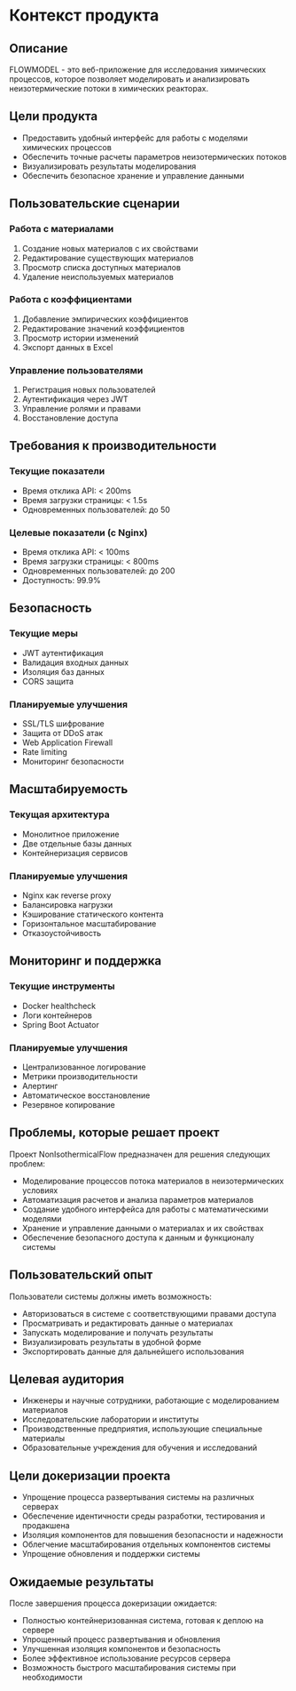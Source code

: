 # Контекст продукта

## Описание
FLOWMODEL - это веб-приложение для исследования химических процессов, которое позволяет моделировать и анализировать неизотермические потоки в химических реакторах.

## Цели продукта
- Предоставить удобный интерфейс для работы с моделями химических процессов
- Обеспечить точные расчеты параметров неизотермических потоков
- Визуализировать результаты моделирования
- Обеспечить безопасное хранение и управление данными

## Пользовательские сценарии

### Работа с материалами
1. Создание новых материалов с их свойствами
2. Редактирование существующих материалов
3. Просмотр списка доступных материалов
4. Удаление неиспользуемых материалов

### Работа с коэффициентами
1. Добавление эмпирических коэффициентов
2. Редактирование значений коэффициентов
3. Просмотр истории изменений
4. Экспорт данных в Excel

### Управление пользователями
1. Регистрация новых пользователей
2. Аутентификация через JWT
3. Управление ролями и правами
4. Восстановление доступа

## Требования к производительности

### Текущие показатели
- Время отклика API: < 200ms
- Время загрузки страницы: < 1.5s
- Одновременных пользователей: до 50

### Целевые показатели (с Nginx)
- Время отклика API: < 100ms
- Время загрузки страницы: < 800ms
- Одновременных пользователей: до 200
- Доступность: 99.9%

## Безопасность

### Текущие меры
- JWT аутентификация
- Валидация входных данных
- Изоляция баз данных
- CORS защита

### Планируемые улучшения
- SSL/TLS шифрование
- Защита от DDoS атак
- Web Application Firewall
- Rate limiting
- Мониторинг безопасности

## Масштабируемость

### Текущая архитектура
- Монолитное приложение
- Две отдельные базы данных
- Контейнеризация сервисов

### Планируемые улучшения
- Nginx как reverse proxy
- Балансировка нагрузки
- Кэширование статического контента
- Горизонтальное масштабирование
- Отказоустойчивость

## Мониторинг и поддержка

### Текущие инструменты
- Docker healthcheck
- Логи контейнеров
- Spring Boot Actuator

### Планируемые улучшения
- Централизованное логирование
- Метрики производительности
- Алертинг
- Автоматическое восстановление
- Резервное копирование

## Проблемы, которые решает проект
Проект NonIsothermicalFlow предназначен для решения следующих проблем:
- Моделирование процессов потока материалов в неизотермических условиях
- Автоматизация расчетов и анализа параметров материалов
- Создание удобного интерфейса для работы с математическими моделями
- Хранение и управление данными о материалах и их свойствах
- Обеспечение безопасного доступа к данным и функционалу системы

## Пользовательский опыт
Пользователи системы должны иметь возможность:
- Авторизоваться в системе с соответствующими правами доступа
- Просматривать и редактировать данные о материалах
- Запускать моделирование и получать результаты
- Визуализировать результаты в удобной форме
- Экспортировать данные для дальнейшего использования

## Целевая аудитория
- Инженеры и научные сотрудники, работающие с моделированием материалов
- Исследовательские лаборатории и институты
- Производственные предприятия, использующие специальные материалы
- Образовательные учреждения для обучения и исследований

## Цели докеризации проекта
- Упрощение процесса развертывания системы на различных серверах
- Обеспечение идентичности среды разработки, тестирования и продакшена
- Изоляция компонентов для повышения безопасности и надежности
- Облегчение масштабирования отдельных компонентов системы
- Упрощение обновления и поддержки системы

## Ожидаемые результаты
После завершения процесса докеризации ожидается:
- Полностью контейнеризованная система, готовая к деплою на сервере
- Упрощенный процесс развертывания и обновления
- Улучшенная изоляция компонентов и безопасность
- Более эффективное использование ресурсов сервера
- Возможность быстрого масштабирования системы при необходимости 